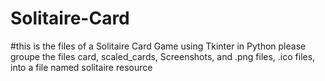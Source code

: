 # Solitaire-Card
#this is the files of a Solitaire Card Game using Tkinter in Python
please groupe the files card, scaled_cards, Screenshots, and .png files, .ico files, into a file named solitaire resource 
